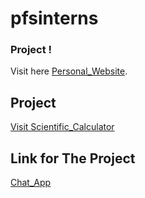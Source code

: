 # pfsinterns

### Project !

Visit here 
[Personal_Website](https://github.com/Uttamkumargupta000/pfsinterns/tree/main/Personal-website).

## Project

 [Visit Scientific_Calculator](https://github.com/Uttamkumargupta000/pfsinterns/tree/main/Scientific_Calculator)

## Link for The Project 

[Chat_App](https://github.com/Uttamkumargupta000/pfsinterns/tree/main/Chat_App)